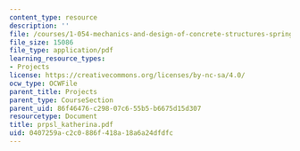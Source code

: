 ```yaml
---
content_type: resource
description: ''
file: /courses/1-054-mechanics-and-design-of-concrete-structures-spring-2004/0407259ac2c0886f418a18a6a24dfdfc_prpsl_katherina.pdf
file_size: 15086
file_type: application/pdf
learning_resource_types:
- Projects
license: https://creativecommons.org/licenses/by-nc-sa/4.0/
ocw_type: OCWFile
parent_title: Projects
parent_type: CourseSection
parent_uid: 86f46476-c298-07c6-55b5-b6675d15d307
resourcetype: Document
title: prpsl_katherina.pdf
uid: 0407259a-c2c0-886f-418a-18a6a24dfdfc
---
```


